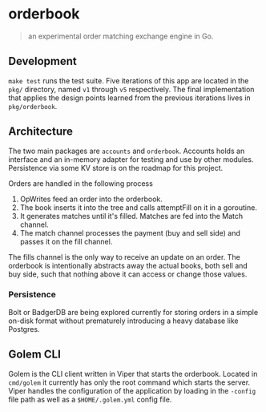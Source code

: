 # orderbook
> an experimental order matching exchange engine in Go.

## Development

`make test` runs the test suite. 
Five iterations of this app are located in the `pkg/` directory, named `v1` through `v5` respectively.
The final implementation that applies the design points learned from the previous iterations lives in `pkg/orderbook`.

## Architecture

The two main packages are `accounts` and `orderbook`. Accounts holds an interface and an in-memory adapter for testing and use by other modules. Persistence via some KV store is on the roadmap for this project.

Orders are handled in the following process

1. OpWrites feed an order into the orderbook. 
2. The book inserts it into the tree and calls attemptFill on it in a goroutine. 
3. It generates matches until it's filled. Matches are fed into the Match channel.
4. The match channel processes the payment (buy and sell side) and passes it on the fill channel.

The fills channel is the only way to receive an update on an order. The orderbook is intentionally abstracts away the actual books, both sell and buy side, such that nothing above it can access or change those values. 

### Persistence

Bolt or BadgerDB are being explored currently for storing orders in a simple on-disk format without prematurely introducing a heavy database like Postgres.

## Golem CLI

Golem is the CLI client written in Viper that starts the orderbook. Located in `cmd/golem` it currently has only the root command which starts the server. Viper handles the configuration of the application by loading in the `-config` file path as well as a `$HOME/.golem.yml` config file.

